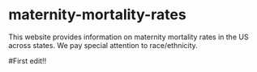 # maternity-mortality-rates
This website provides information on maternity mortality rates in the US across states. We pay special attention to race/ethnicity.

#First edit!!